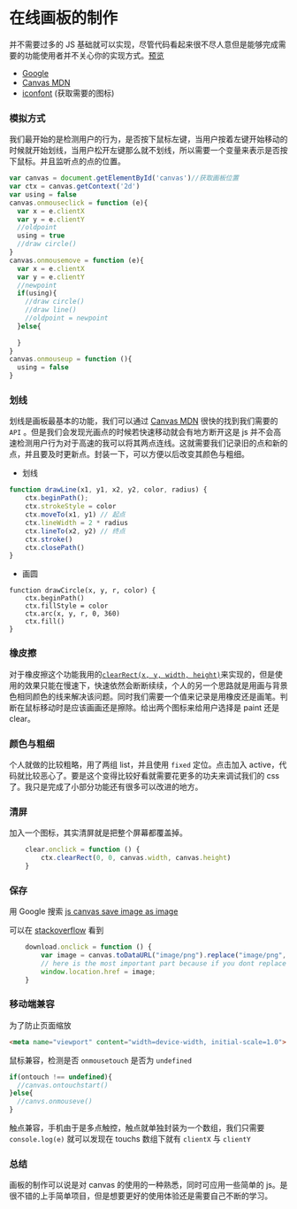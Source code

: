 # 在线画板的制作

并不需要过多的 JS 基础就可以实现，尽管代码看起来很不尽人意但是能够完成需要的功能使用者并不关心你的实现方式。[预览](https://unbrain.github.io/myCanvas/)

- [Google](www.google.com)
- [Canvas MDN](https://developer.mozilla.org/zh-CN/docs/Web/API/Canvas_API)
- [iconfont](http://www.iconfont.cn/) (获取需要的图标)

### 模拟方式

我们最开始的是检测用户的行为，是否按下鼠标左键，当用户按着左键开始移动的时候就开始划线，当用户松开左键那么就不划线，所以需要一个变量来表示是否按下鼠标。并且监听点的点的位置。

```javascript
var canvas = document.getElementById('canvas')//获取画板位置
var ctx = canvas.getContext('2d')
var using = false
canvas.onmouseclick = function (e){
  var x = e.clientX
  var y = e.clientY
  //oldpoint
  using = true
  //draw circle()
}
canvas.onmousemove = function (e){
  var x = e.clientX
  var y = e.clientY
  //newpoint
  if(using){
    //draw circle()
    //draw line()
    //oldpoint = newpoint
  }else{
    
  }
}
canvas.onmouseup = function (){
  using = false
}
```

### 划线

划线是画板最基本的功能，我们可以通过 [Canvas MDN](https://developer.mozilla.org/zh-CN/docs/Web/API/Canvas_API) 很快的找到我们需要的 `API` 。但是我们会发现光画点的时候若快速移动就会有地方断开这是 js 并不会高速检测用户行为对于高速的我可以将其两点连线。这就需要我们记录旧的点和新的点，并且要及时更新点。封装一下，可以方便以后改变其颜色与粗细。

- 划线

```javascript
function drawLine(x1, y1, x2, y2, color, radius) {
    ctx.beginPath();
    ctx.strokeStyle = color
    ctx.moveTo(x1, y1) // 起点
    ctx.lineWidth = 2 * radius
    ctx.lineTo(x2, y2) // 终点
    ctx.stroke()
    ctx.closePath()
}
```

- 画圆

```
function drawCircle(x, y, r, color) {
    ctx.beginPath()
    ctx.fillStyle = color
    ctx.arc(x, y, r, 0, 360)
    ctx.fill()
}
```

### 橡皮擦

对于橡皮擦这个功能我用的[`clearRect(x, y, width, height)`](https://developer.mozilla.org/zh-CN/docs/Web/API/CanvasRenderingContext2D/clearRect)来实现的，但是使用的效果只能在慢速下，快速依然会断断续续，个人的另一个思路就是用画与背景色相同颜色的线来解决该问题。同时我们需要一个值来记录是用橡皮还是画笔。判断在鼠标移动时是应该画画还是擦除。给出两个图标来给用户选择是 paint 还是  clear。

### 颜色与粗细

个人就做的比较粗略，用了两组 list，并且使用 `fixed` 定位。点击加入 active，代码就比较恶心了。要是这个变得比较好看就需要花更多的功夫来调试我们的 css 了。我只是完成了小部分功能还有很多可以改进的地方。

### 清屏

加入一个图标，其实清屏就是把整个屏幕都覆盖掉。

```javascript
    clear.onclick = function () {
        ctx.clearRect(0, 0, canvas.width, canvas.height)
    }
```

 

### 保存

用 Google 搜索 [js canvas save image as image](https://www.google.com/search?q=js+canvas+save+as+image)

可以在 [stackoverflow](https://stackoverflow.com/questions/10673122/how-to-save-canvas-as-an-image-with-canvas-todataurl) 看到

```javascript
    download.onclick = function () {
        var image = canvas.toDataURL("image/png").replace("image/png", "image/octet-stream");  
        // here is the most important part because if you dont replace you will get a DOM 18 exception.
        window.location.href = image;
    }
```

### 移动端兼容

为了防止页面缩放

```html
<meta name="viewport" content="width=device-width, initial-scale=1.0">
```

鼠标兼容，检测是否 `onmousetouch` 是否为 `undefined`

```javascript
if(ontouch !== undefined){
  //canvas.ontouchstart()
}else{
  //canvs.onmouseve()
}
```

触点兼容，手机由于是多点触控，触点就单独封装为一个数组，我们只需要`console.log(e)` 就可以发现在 touchs 数组下就有 `clientX` 与 `clientY`

### 总结

画板的制作可以说是对 canvas 的使用的一种熟悉，同时可应用一些简单的 js。是很不错的上手简单项目，但是想要更好的使用体验还是需要自己不断的学习。